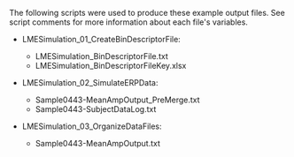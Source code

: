 The following scripts were used to produce these example output files. See script comments for more information about each file's variables.

* LMESimulation_01_CreateBinDescriptorFile: 
  * LMESimulation_BinDescriptorFile.txt 
  * LMESimulation_BinDescriptorFileKey.xlsx

* LMESimulation_02_SimulateERPData:
  * Sample0443-MeanAmpOutput_PreMerge.txt
  * Sample0443-SubjectDataLog.txt

* LMESimulation_03_OrganizeDataFiles:
  * Sample0443-MeanAmpOutput.txt
